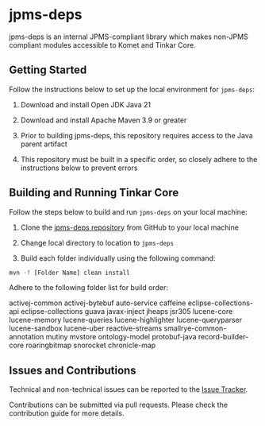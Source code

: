# jpms-deps

jpms-deps is an internal JPMS-compliant library which makes non-JPMS compliant modules accessible to Komet and Tinkar Core.

## Getting Started

Follow the instructions below to set up the local environment for `jpms-deps`:

1. Download and install Open JDK Java 21

2. Download and install Apache Maven 3.9 or greater

3. Prior to building jpms-deps, this repository requires access to the Java parent artifact

4. This repository must be built in a specific order, so closely adhere to the instructions below to prevent errors

## Building and Running Tinkar Core

Follow the steps below to build and run `jpms-deps` on your local machine:

1. Clone the [jpms-deps repository](https://github.com/ikmdev/jpms-deps) from GitHub to your local machine

2. Change local directory to location to `jpms-deps`

3. Build each folder individually using the following command:

```bash
mvn -f [Folder Name] clean install
```

 Adhere to the following folder list for build order:

activej-common
activej-bytebuf
auto-service
caffeine
eclipse-collections-api
eclipse-collections
guava
javax-inject
jheaps
jsr305
lucene-core
lucene-memory
lucene-queries
lucene-highlighter
lucene-queryparser
lucene-sandbox
lucene-uber
reactive-streams
smallrye-common-annotation
mutiny
mvstore
ontology-model
protobuf-java
record-builder-core
roaringbitmap
snorocket
chronicle-map

## Issues and Contributions
Technical and non-technical issues can be reported to the [Issue Tracker](https://github.com/ikmdev/jpms-deps/issues).

Contributions can be submitted via pull requests. Please check the contribution guide for more details.



